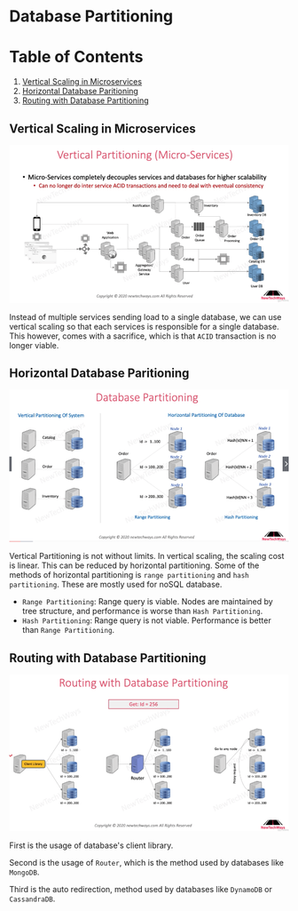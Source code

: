 # Database Partitioning

# Table of Contents

1. [Vertical Scaling in Microservices](#Vertical)
2. [Horizontal Database Paritioning](#HDBPartition)
3. [Routing with Database Partitioning](#Routing)

## Vertical Scaling in Microservices<a name="Vertical" />


![when](../../../../assets/images/verticalscaling_db.png)

Instead of multiple services sending load to a single database, we can use vertical scaling so that each services is responsible for a single database. This however, comes with a sacrifice, which is that `ACID` transaction is no longer viable.

## Horizontal Database Paritioning<a name="HDBPartition" />

![DBPartition](../../../../assets/images/dbPartition.png)

Vertical Partitioning is not without limits. In vertical scaling, the scaling cost is linear. This can be reduced by horizontal partitioning. Some of the methods of horizontal partitioning is `range partitioning` and `hash partitioning`. These are mostly used for noSQL database.<br />


- `Range Partitioning`: Range query is viable. Nodes are maintained by tree structure, and performance is worse than `Hash Partitioning`.
- `Hash Partitioning`: Range query is not viable. Performance is better than `Range Partitioning`.

## Routing with Database Partitioning<a name="Routing" />

![Routing](../../../../assets/images/routingdbpartition.png)

First is the usage of database's client library. <br />

Second is the usage of `Router`, which is the method used by databases like `MongoDB`. <br />

Third is the auto redirection, method used by databases like `DynamoDB` or `CassandraDB`.